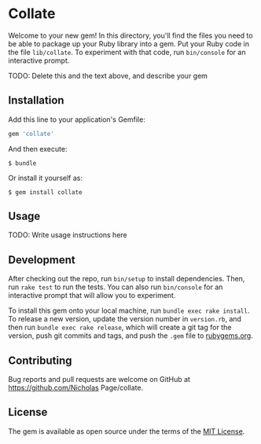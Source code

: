 # Collate

Welcome to your new gem! In this directory, you'll find the files you need to be able to package up your Ruby library into a gem. Put your Ruby code in the file `lib/collate`. To experiment with that code, run `bin/console` for an interactive prompt.

TODO: Delete this and the text above, and describe your gem

## Installation

Add this line to your application's Gemfile:

```ruby
gem 'collate'
```

And then execute:

    $ bundle

Or install it yourself as:

    $ gem install collate

## Usage

TODO: Write usage instructions here

## Development

After checking out the repo, run `bin/setup` to install dependencies. Then, run `rake test` to run the tests. You can also run `bin/console` for an interactive prompt that will allow you to experiment.

To install this gem onto your local machine, run `bundle exec rake install`. To release a new version, update the version number in `version.rb`, and then run `bundle exec rake release`, which will create a git tag for the version, push git commits and tags, and push the `.gem` file to [rubygems.org](https://rubygems.org).

## Contributing

Bug reports and pull requests are welcome on GitHub at https://github.com/Nicholas Page/collate.


## License

The gem is available as open source under the terms of the [MIT License](http://opensource.org/licenses/MIT).

